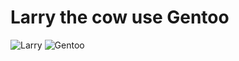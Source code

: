 # Larry the cow use Gentoo
![Larry](https://www.gentoo.org/assets/img/news/2020/larry-cowboy.svg)
![Gentoo](https://upload.wikimedia.org/wikipedia/commons/thumb/4/48/Gentoo_Linux_logo_matte.svg/978px-Gentoo_Linux_logo_matte.svg.png)
